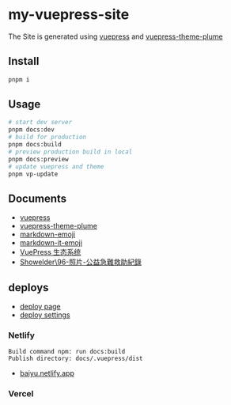 # my-vuepress-site

The Site is generated using [vuepress](https://vuepress.vuejs.org/) and [vuepress-theme-plume](https://github.com/pengzhanbo/vuepress-theme-plume)

## Install

```sh
pnpm i
```

## Usage

```sh
# start dev server
pnpm docs:dev
# build for production
pnpm docs:build
# preview production build in local
pnpm docs:preview
# update vuepress and theme
pnpm vp-update
```

## Documents

- [vuepress](https://vuepress.vuejs.org/)
- [vuepress-theme-plume](https://theme-plume.vuejs.press/)
- [markdown-emoji](https://dev.to/nikolab/complete-list-of-github-markdown-emoji-markup-5aia)
- [markdown-it-emoji](https://github.com/markdown-it/markdown-it-emoji)
- [VuePress 生态系统](https://ecosystem.vuejs.press/zh/themes/default/frontmatter.html#features)
- [Showelder\96-照片-公益急難救助紀錄](\\Showelder\96-照片-公益急難救助紀錄)

## deploys
- [deploy page](https://v1.vuepress.vuejs.org/guide/deploy.html#github-pages)
- [deploy settings](https://vuepress.vuejs.org/zh/guide/deployment.html#edgio)

### Netlify
```inputs
Build command npm: run docs:build
Publish directory: docs/.vuepress/dist
```
- [baiyu.netlify.app](https://baiyu.netlify.app/)

### Vercel

